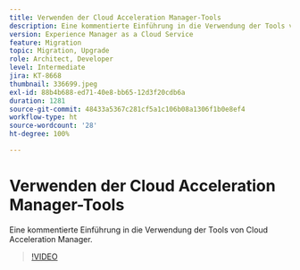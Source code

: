 ```yaml
---
title: Verwenden der Cloud Acceleration Manager-Tools
description: Eine kommentierte Einführung in die Verwendung der Tools von Cloud Acceleration Manager.
version: Experience Manager as a Cloud Service
feature: Migration
topic: Migration, Upgrade
role: Architect, Developer
level: Intermediate
jira: KT-8668
thumbnail: 336699.jpeg
exl-id: 88b4b688-ed71-40e8-bb65-12d3f20cdb6a
duration: 1281
source-git-commit: 48433a5367c281cf5a1c106b08a1306f1b0e8ef4
workflow-type: ht
source-wordcount: '28'
ht-degree: 100%

---
```


# Verwenden der Cloud Acceleration Manager-Tools

Eine kommentierte Einführung in die Verwendung der Tools von Cloud Acceleration Manager.

>[!VIDEO](https://video.tv.adobe.com/v/3454679?quality=12&learn=on&captions=ger)
